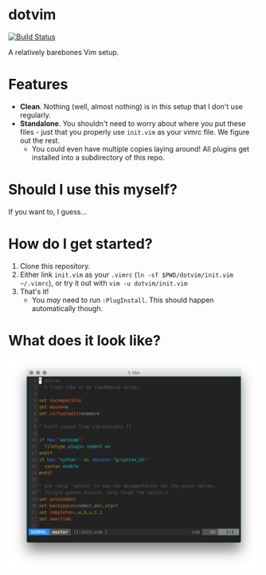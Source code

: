 dotvim
======

[![Build Status](https://travis-ci.org/mikewadsten/dotvim.svg?branch=master)](https://travis-ci.org/mikewadsten/dotvim)

A relatively barebones Vim setup.

# Features

  * **Clean**. Nothing (well, almost nothing) is in this setup that I don't use
    regularly.
  * **Standalone**. You shouldn't need to worry about where you put these
    files - just that you properly use `init.vim` as your vimrc file. We figure
    out the rest.
    * You could even have multiple copies laying around! All plugins get
      installed into a subdirectory of this repo.

# Should I use this myself?

If you want to, I guess...

# How do I get started?

 1. Clone this repository.
 2. Either link `init.vim` as your `.vimrc`
    (`ln -sf $PWD/dotvim/init.vim ~/.vimrc`), or try it out with
    `vim -u dotvim/init.vim`
 3. That's it!
    * You _may_ need to run `:PlugInstall`. This should happen automatically
      though.

# What does it look like?

![dotvim screenshot](dotvim.png)
